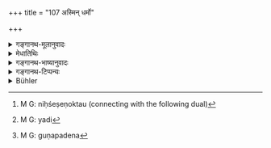 +++
title = "107 अस्मिन् धर्मो"

+++

<details><summary>गङ्गानथ-मूलानुवादः</summary>

Herein has been expounded Dharma in its entirety: the good and bad features of actions of all the four castes; as also eternal Morality.—(107)
</details>

<details><summary>मेधातिथिः</summary>

इदानीं स्वशास्त्रस्य स्वविषये साकल्येन वृत्तेर् अन्यनिरपेक्षताम् आह । कश्चिद् यो नाम **धर्मः** स सर्वः शास्त्रे **ऽस्मिन्** कार्त्स्न्येनाभिहितः । न तस्माद् धर्मज्ञानाय शास्त्रान्तरापेक्षा कर्तव्येत्य् अतिशयोक्तिः स्तुतिः । **अस्मिञ्** छस्त्रे **धर्मः** स्मार्तो **ऽखिलेन** निःशेषेणोक्तः[^१५४] । **गुणदोषौ च कर्मणाम्** । इष्टानिष्टे फले **गुणदोषौ कर्मणां** यागादिब्रह्महत्यादीनाम् । एवं हि साकल्यं भवति यत्[^१५५] कर्मस्वरूपम् इतिकर्तव्यताफलविशेषः कर्तृविशेषसंबन्धो नित्यकाम्यताविवेकः । एतत् सर्वं गुणदोषपदेन[^१५६] प्रतिज्ञातम् । धर्म इत्य् उक्ते कर्मग्रहणं वृत्तपूरणार्थम् । **चतुर्णाम् अपि वर्णानाम्** । एतद् अपि साकल्यार्थम् । यो नाम कश्चिद् धर्मे ऽधिकृतस् तस्य सर्वस्येतो धर्मलाभः । **आचारश् चैव शाश्वतः** । आचारप्रमाणको धर्म **आचार** इत्य् उक्तः । द्वितीये चैनं विवेक्ष्यामः । **शाश्वतो** वृद्धपरंपरया नेदानींतनैः प्रवर्तितः ॥ १.१०७ ॥


[^१५६]:
     M G: guṇapadena


[^१५५]:
     M G: yadi


[^१५४]:
     M G: niḥśeṣeṇoktau (connecting with the following dual)
</details>

<details><summary>गङ्गानथ-भाष्यानुवादः</summary>

The Author now proceeds to describe the fact that his treatise, in
regard to its subject-matter, is complete in itself, and does not stand
in need of anything else.

That which is called ‘*Dharma*,’ ‘*is expounded*,’ in this Treatise,
‘*in its entirety*,’ wholly; that is, for acquiring the knowledge of
*Dharma*, one need not have recourse to any other treatise. This is a
hyperbolic eulogium; what is meant is only that *such Dharma as is
adumbrated in the Smṛtis* has been expounded in its entirety in this
Treatise.

‘*The good and had features of actions*,’—the desirable and undesirable
results form the ‘*good and bad features of actions*’—*i.e*. of such
actions as *sacrifice* and *Brāhmāṇa-killing* (respectively).
‘*Entirety*’ refers to the details relating to (1) the form of the acts,
(2) their procedure, (3) their results, also (4) their relation to a
particular kind of Agent, and (5) their distinction into ‘compulsory’
and ‘optional’;—it is all this that is meant by the term ‘*good and bad
features'* ‘*Dharma*’ having been already mentioned in the preceding
clause, the mention again of the term ‘*action*’ (which means the same
thing) is for the purpose of filling up the verse.

‘*Of all the four castes*’;—this also is meant to indicate the complete
charactcr of the Treatise; the meaning being that ‘whoever is entitled
to the performance of *Dharma* can derive his knowledge of it from this
Treatise’.

‘*Eternal morality*’—*Dharma* or Action, based upon, indicated by,
Morality is what is called ‘*Eternal Morality*’ here; *i.e*. Right
Behaviour. This we shall examine in detail under Discourse II (verse 4).
‘*Eternal*’—*i.e*. established by long-tradition, not merely set up by
people of the present day.—(107).
</details>

<details><summary>गङ्गानथ-टिप्पन्यः</summary>

‘*Guṇadoṣau ca karmaṇām*’—‘The desirable and undesirable results of
actions’ (Medhātithi, Govindarāja, Kullūka and Nandana);—‘the prescribed
acts’ (Rāghavānanda and Nārāyaṇa).
</details>

<details><summary>Bühler</summary>

107	In this (work) the sacred law has been fully stated as well as the good and bad qualities of (human) actions and the immemorial rule of conduct, (to be followed) by all the four castes (varna).
</details>
